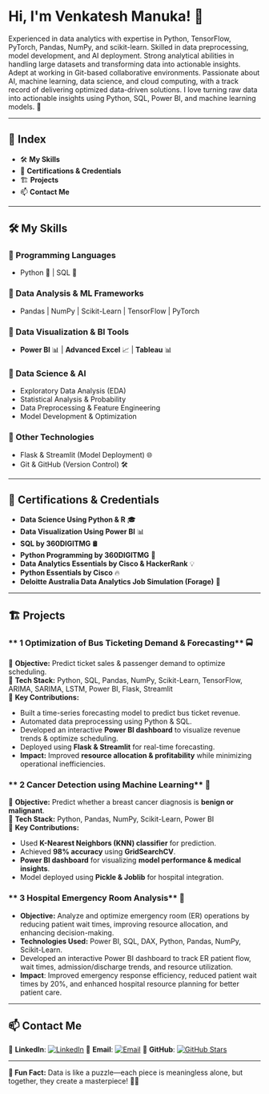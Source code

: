 #  Hi, I'm Venkatesh Manuka! 👋

Experienced in data analytics with expertise in Python, TensorFlow, PyTorch, Pandas, NumPy, and scikit-learn. Skilled in data preprocessing, model development, and AI deployment. Strong analytical abilities in handling large datasets and transforming data into actionable insights. Adept at working in Git-based collaborative environments. Passionate about AI, machine learning, data science, and cloud computing, with a track record of delivering optimized data-driven solutions. I love turning raw data into actionable insights using Python, SQL, Power BI, and machine learning models. 🚀

---

## 📑 Index

- 🛠️ **My Skills**
- 🌱 **Certifications & Credentials**
- 🏗️ **Projects**
- 📫 **Contact Me**

---

## 🛠️ My Skills

### **🔹 Programming Languages**

- Python 🐍 | SQL 💾

### **🔹 Data Analysis & ML Frameworks**

- Pandas | NumPy | Scikit-Learn | TensorFlow | PyTorch

### **🔹 Data Visualization & BI Tools**

- **Power BI** 📊 | **Advanced Excel** 📈 | **Tableau** 📊

### **🔹 Data Science & AI**

- Exploratory Data Analysis (EDA)
- Statistical Analysis & Probability
- Data Preprocessing & Feature Engineering
- Model Development & Optimization

### **🔹 Other Technologies**

- Flask & Streamlit (Model Deployment) 🌐
- Git & GitHub (Version Control) 🛠️

---

## 🌱 Certifications & Credentials

- **Data Science Using Python & R** 🎓
- **Data Visualization Using Power BI** 📊
- **SQL by 360DIGITMG** 🛢️
- **Python Programming by 360DIGITMG** 🐍
- **Data Analytics Essentials by Cisco & HackerRank** 💡
- **Python Essentials by Cisco** 🔥
- **Deloitte Australia Data Analytics Job Simulation (Forage)** 🏢

---

## 🏗️ Projects

### ** **1** Optimization of Bus Ticketing Demand & Forecasting** 🚍

🔹 **Objective:** Predict ticket sales & passenger demand to optimize scheduling.\
🔹 **Tech Stack:** Python, SQL, Pandas, NumPy, Scikit-Learn, TensorFlow, ARIMA, SARIMA, LSTM, Power BI, Flask, Streamlit\
🔹 **Key Contributions:**

- Built a time-series forecasting model to predict bus ticket revenue.
- Automated data preprocessing using Python & SQL.
- Developed an interactive **Power BI dashboard** to visualize revenue trends & optimize scheduling.
- Deployed using **Flask & Streamlit** for real-time forecasting.
- **Impact:** Improved **resource allocation & profitability** while minimizing operational inefficiencies.

### ** **2** Cancer Detection using Machine Learning** 🏥

🔹 **Objective:** Predict whether a breast cancer diagnosis is **benign or malignant**.\
🔹 **Tech Stack:** Python, Pandas, NumPy, Scikit-Learn, Power BI\
🔹 **Key Contributions:**

- Used **K-Nearest Neighbors (KNN) classifier** for prediction.
- Achieved **98% accuracy** using **GridSearchCV**.
- **Power BI dashboard** for visualizing **model performance & medical insights**.
- Model deployed using **Pickle & Joblib** for hospital integration.

### ** **3** Hospital Emergency Room Analysis** 🏥

- **Objective:** Analyze and optimize emergency room (ER) operations by reducing patient wait times, improving resource allocation, and enhancing decision-making.
- **Technologies Used:** Power BI, SQL, DAX, Python, Pandas, NumPy, Scikit-Learn.
- Developed an interactive Power BI dashboard to track ER patient flow, wait times, admission/discharge trends, and resource utilization.
- **Impact**: Improved emergency response efficiency, reduced patient wait times by 20%, and enhanced hospital resource planning for better patient care.

---

## 📫 Contact Me

🔹 **LinkedIn**: [![LinkedIn](https://img.shields.io/badge/LinkedIn-Connect-blue?style=flat&logo=linkedin)](https://www.linkedin.com/in/venkatesh-manuka/)
🔹 **Email**: [![Email](https://img.shields.io/badge/Email-Contact-red?style=flat&logo=gmail)](mailto:venkateshmanuka123@gmail.com)
🔹 **GitHub**: [![GitHub Stars](https://img.shields.io/github/stars/venkatesh-manuka?style=social)](https://github.com/venkatesh-manuka)

---

**📌 Fun Fact:** Data is like a puzzle—each piece is meaningless alone, but together, they create a masterpiece! 🧩✨

